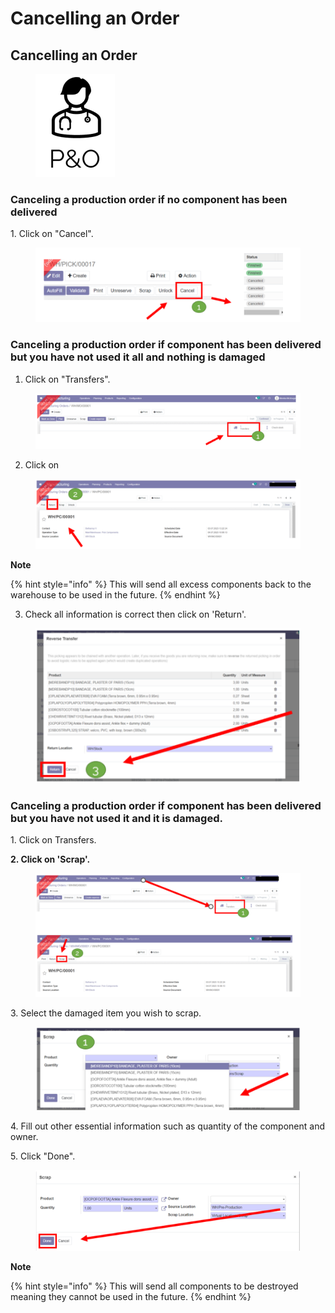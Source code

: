 # Cancelling an Order

## Cancelling an Order

<figure><img src="../../.gitbook/assets/image (58).png" alt=""><figcaption></figcaption></figure>

### **Canceling a production order if no component has been delivered**

1\. Click on "Cancel".

<figure><img src="../../.gitbook/assets/image (59).png" alt=""><figcaption></figcaption></figure>

### **Canceling a production order if component has been delivered but you have not used it all and nothing is damaged**

1. Click on "Transfers".

<figure><img src="../../.gitbook/assets/image (60).png" alt=""><figcaption></figcaption></figure>

2. Click on

<figure><img src="../../.gitbook/assets/image (61).png" alt=""><figcaption></figcaption></figure>

**Note**

{% hint style="info" %}
This will send all excess components back to the warehouse to be used in the future.
{% endhint %}

3. Check all information is correct then click on 'Return'.

<figure><img src="../../.gitbook/assets/image (62).png" alt=""><figcaption></figcaption></figure>

### **Canceling a production order if component has been delivered but you have not used it and it is damaged.**

1\. Click on Transfers.&#x20;

**2. Click on 'Scrap'.**&#x20;

<figure><img src="../../.gitbook/assets/image (63).png" alt=""><figcaption></figcaption></figure>

3\. Select the damaged item you wish to scrap.

<figure><img src="../../.gitbook/assets/image (64).png" alt=""><figcaption></figcaption></figure>

4\. Fill out other essential information such as quantity of the component and owner.&#x20;

5\. Click "Done".

<figure><img src="../../.gitbook/assets/image (66).png" alt=""><figcaption></figcaption></figure>

**Note**

{% hint style="info" %}
This will send all components to be destroyed meaning they cannot be used in the future.
{% endhint %}
